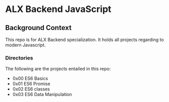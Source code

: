 # ALX Backend JavaScript

## Background Context
This repo is for ALX Backend specialization. It holds all projects regarding to modern Javascript.

### Directories
The following are the projects entailed in this repo:
- 0x00 ES6 Basics
- 0x01 ES6 Promise
- 0x02 ES6 classes
- 0x03 ES6 Data Manipulation
